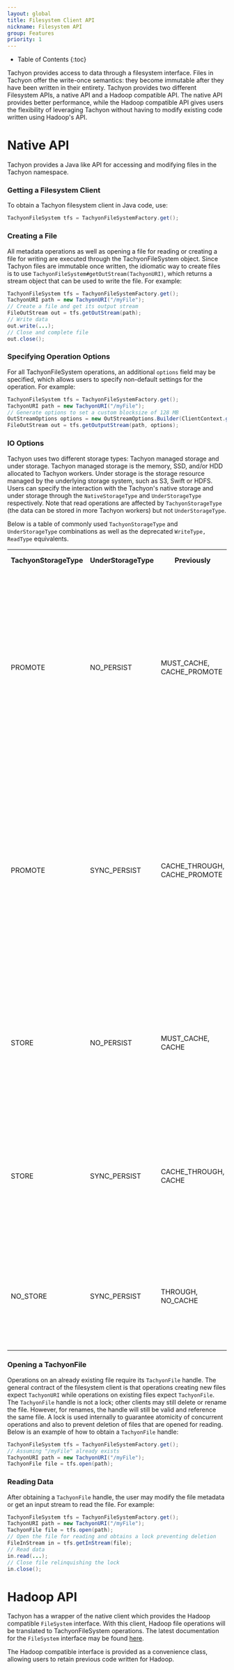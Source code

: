 ```yaml
---
layout: global
title: Filesystem Client API
nickname: Filesystem API
group: Features
priority: 1
---
```


* Table of Contents
{:toc}

Tachyon provides access to data through a filesystem interface. Files in Tachyon offer the write-once
semantics: they become immutable after they have been written in their entirety. Tachyon provides two
different Filesystem APIs, a native API and a Hadoop compatible API. The native API provides better
performance, while the Hadoop compatible API gives users the flexibility of leveraging Tachyon without
having to modify existing code written using Hadoop's API.

# Native API

Tachyon provides a Java like API for accessing and modifying files in the Tachyon namespace.

### Getting a Filesystem Client

To obtain a Tachyon filesystem client in Java code, use:

```java
TachyonFileSystem tfs = TachyonFileSystemFactory.get();
```

### Creating a File

All metadata operations as well as opening a file for reading or creating a file for writing are
executed through the TachyonFileSystem object. Since Tachyon files are immutable once written, the
idiomatic way to create files is to use `TachyonFileSystem#getOutStream(TachyonURI)`, which returns
a stream object that can be used to write the file. For example:

```java
TachyonFileSystem tfs = TachyonFileSystemFactory.get();
TachyonURI path = new TachyonURI("/myFile");
// Create a file and get its output stream
FileOutStream out = tfs.getOutStream(path);
// Write data
out.write(...);
// Close and complete file
out.close();
```

### Specifying Operation Options

For all TachyonFileSystem operations, an additional `options` field may be specified, which allows
users to specify non-default settings for the operation. For example:

```java
TachyonFileSystem tfs = TachyonFileSystemFactory.get();
TachyonURI path = new TachyonURI("/myFile");
// Generate options to set a custom blocksize of 128 MB
OutStreamOptions options = new OutStreamOptions.Builder(ClientContext.getConf()).setBlockSize(128 * Constants.MB).build();
FileOutStream out = tfs.getOutputStream(path, options);
```

### IO Options

Tachyon uses two different storage types: Tachyon managed storage and under storage. Tachyon managed
storage is the memory, SSD, and/or HDD allocated to Tachyon workers. Under storage is the storage
resource managed by the underlying storage system, such as S3, Swift or HDFS. Users can specify the
interaction with the Tachyon's native storage and under storage through the `NativeStorageType` and
`UnderStorageType` respectively. Note that read operations are affected by `TachyonStorageType`
(the data can be stored in more Tachyon workers) but not `UnderStorageType`.

Below is a table of commonly used `TachyonStorageType` and `UnderStorageType` combinations as well
as the deprecated `WriteType, ReadType` equivalents.

<table class="table">
<tr><th>TachyonStorageType</th><th>UnderStorageType</th><th>Previously</th>
<th>Read Behavior</th><th>Write Behavior</th>
</tr>
<tr>
  <td>PROMOTE</td>
  <td>NO_PERSIST</td>
  <td>MUST_CACHE, CACHE_PROMOTE</td>
  <td>Data is moved to the highest tier in the worker where the data was read. If the data was not
  on the local worker, a replica will be added to the local Tachyon worker for each completely read
  data block.</td>
  <td>Data is written synchronously to a Tachyon worker.</td>
</tr>
<tr>
  <td>PROMOTE</td>
  <td>SYNC_PERSIST</td>
  <td>CACHE_THROUGH, CACHE_PROMOTE</td>
  <td>Data is moved to the highest tier in the worker where the data was read. If the data was not
  in the Tachyon storage of the local worker, a replica will be added to the local Tachyon worker
  for each completely read data block.</td>
  <td>Data is written synchronously to a Tachyon worker and the under storage system.</td>
</tr>
<tr>
  <td>STORE</td>
  <td>NO_PERSIST</td>
  <td>MUST_CACHE, CACHE</td>
  <td>If the data was in the Tachyon storage of the local worker, a replica will be added to the
  local Tachyon worker for each completely read data block.</td>
  <td>Data is written synchronously to a Tachyon worker.</td>
</tr>
<tr>
  <td>STORE</td>
  <td>SYNC_PERSIST</td>
  <td>CACHE_THROUGH, CACHE</td>
  <td>If the data was in the Tachyon storage of the local worker, a replica will be added to the
  local Tachyon worker for each completely read data block.</td>
  <td>Data is written synchronously to a Tachyon worker and the under storage system.</td>
</tr>
<tr>
  <td>NO_STORE</td>
  <td>SYNC_PERSIST</td>
  <td>THROUGH, NO_CACHE</td>
  <td>Data is read preferrably from Tachyon storage, then under storage. No replicas will be
  created.</td>
  <td>Data is written synchronously to the under storage system.</td>
</tr>
</table>

### Opening a TachyonFile

Operations on an already existing file require its `TachyonFile` handle. The general contract of
the filesystem client is that operations creating new files expect `TachyonURI` while operations on
existing files expect `TachyonFile`. The `TachyonFile` handle is not a lock; other clients may
still delete or rename the file. However, for renames, the handle will still be valid and reference
the same file. A lock is used internally to guarantee atomicity of concurrent operations and also to
prevent deletion of files that are opened for reading. Below is an example of how to obtain a
`TachyonFile` handle:

```java
TachyonFileSystem tfs = TachyonFileSystemFactory.get();
// Assuming "/myFile" already exists
TachyonURI path = new TachyonURI("/myFile");
TachyonFile file = tfs.open(path);
```

### Reading Data

After obtaining a `TachyonFile` handle, the user may modify the file metadata or get an input stream
to read the file. For example:

```java
TachyonFileSystem tfs = TachyonFileSystemFactory.get();
TachyonURI path = new TachyonURI("/myFile");
TachyonFile file = tfs.open(path);
// Open the file for reading and obtains a lock preventing deletion
FileInStream in = tfs.getInStream(file);
// Read data
in.read(...);
// Close file relinquishing the lock
in.close();
```

# Hadoop API

Tachyon has a wrapper of the native client which provides the Hadoop compatible `FileSystem`
interface. With this client, Hadoop file operations will be translated to TachyonFileSystem
operations. The latest documentation for the `FileSystem` interface may be found
[here](http://hadoop.apache.org/docs/current/api/org/apache/hadoop/fs/FileSystem.html).

The Hadoop compatible interface is provided as a convenience class, allowing users to retain
previous code written for Hadoop.
